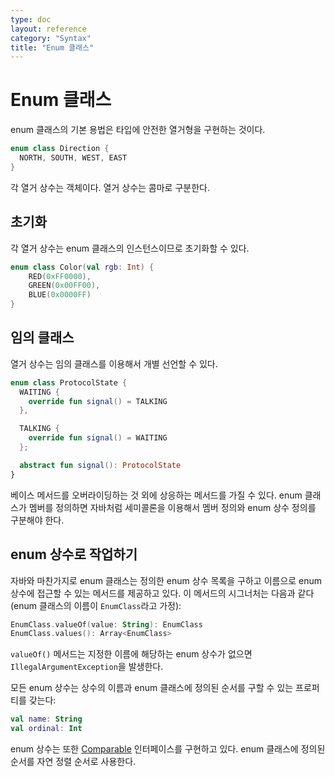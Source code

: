 ```yaml
---
type: doc
layout: reference
category: "Syntax"
title: "Enum 클래스"
---
```


# Enum 클래스

enum 클래스의 기본 용법은 타입에 안전한 열거형을 구현하는 것이다.

``` kotlin
enum class Direction {
  NORTH, SOUTH, WEST, EAST
}
```

각 열거 상수는 객체이다. 열거 상수는 콤마로 구분한다.

## 초기화

각 열거 상수는 enum 클래스의 인스턴스이므로 초기화할 수 있다.

``` kotlin
enum class Color(val rgb: Int) {
    RED(0xFF0000),
    GREEN(0x00FF00),
    BLUE(0x0000FF)
}
```

## 임의 클래스

열거 상수는 임의 클래스를 이용해서 개별 선언할 수 있다.

``` kotlin
enum class ProtocolState {
  WAITING {
    override fun signal() = TALKING
  },

  TALKING {
    override fun signal() = WAITING
  };

  abstract fun signal(): ProtocolState
}
```

베이스 메서드를 오버라이딩하는 것 외에 상응하는 메서드를 가질 수 있다.
enum 클래스가 멤버를 정의하면 자바처럼 세미콜론을 이용해서 멤버 정의와 enum 상수 정의를 구분해야 한다.

## enum 상수로 작업하기

자바와 마찬가지로 enum 클래스는 정의한 enum 상수 목록을 구하고 이름으로 enum 상수에 접근할 수 있는
메서드를 제공하고 있다. 이 메서드의 시그너처는 다음과 같다(enum 클래스의 이름이 `EnumClass`라고 가정):

``` kotlin
EnumClass.valueOf(value: String): EnumClass
EnumClass.values(): Array<EnumClass>
```

`valueOf()` 메서드는 지정한 이름에 해당하는 enum 상수가 없으면 `IllegalArgumentException`을 발생한다.

모든 enum 상수는 상수의 이름과 enum 클래스에 정의된 순서를 구할 수 있는 프로퍼티를 갖는다:

``` kotlin
val name: String
val ordinal: Int
```

enum 상수는 또한 [Comparable](/api/latest/jvm/stdlib/kotlin/-comparable/index.html) 인터페이스를 구현하고 있다.
enum 클래스에 정의된 순서를 자연 정렬 순서로 사용한다.
